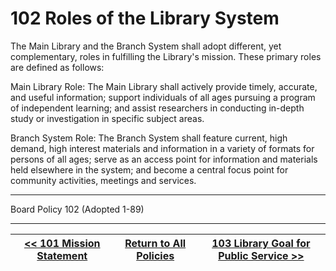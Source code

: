# 102 Roles of the Library System

The Main Library and the Branch System shall adopt different, yet complementary, roles in fulfilling the Library's mission. These primary roles are defined as follows:

Main Library Role: The Main Library shall actively provide timely, accurate, and useful information; support individuals of all ages pursuing a program of independent learning; and assist researchers in conducting in-depth study or investigation in specific subject areas.

Branch System Role: The Branch System shall feature current, high demand, high interest materials and information in a variety of formats for persons of all ages; serve as an access point for information and materials held elsewhere in the system; and become a central focus point for community activities, meetings and services.

---

Board Policy 102 (Adopted 1-89)

---
[<< 101 Mission Statement](/policies/100-public-services/101.md) | [Return to All Policies](/policies/) | [103 Library Goal for Public Service >>](/policies/100-public-services/103.md)
--- | --- | ---
